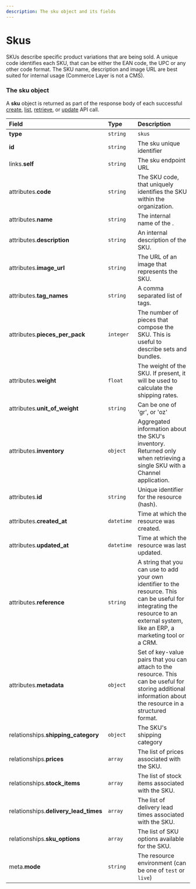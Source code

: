 ```yaml
---
description: The sku object and its fields
---
```


# Skus

SKUs describe specific product variations that are being sold.
A unique code identifies each SKU, that can be either the EAN code, the UPC or any other code format.
The SKU name, description and image URL are best suited for internal usage (Commerce Layer is not a CMS).


### The sku object

A **sku** object is returned as part of the response body of each successful
[create](https://docs.commercelayer.io/resources/skus/create_sku),
[list](https://docs.commercelayer.io/resources/skus/list_skus),
[retrieve](https://docs.commercelayer.io/resources/skus/retrieve_sku),
or [update](https://docs.commercelayer.io/resources/skus/update_sku) API call.

| Field | Type | Description |
| :--- | :--- | :--- |
| **type** | `string` | `skus` |
| **id** | `string` | The sku unique identifier |
| links.**self** | `string` | The sku endpoint URL |
| attributes.**code** | `string` | The SKU code, that uniquely identifies the SKU within the organization. |
| attributes.**name** | `string` | The internal name of the . |
| attributes.**description** | `string` | An internal description of the SKU. |
| attributes.**image_url** | `string` | The URL of an image that represents the SKU. |
| attributes.**tag_names** | `string` | A comma separated list of tags. |
| attributes.**pieces_per_pack** | `integer` | The number of pieces that compose the SKU. This is useful to describe sets and bundles. |
| attributes.**weight** | `float` | The weight of the SKU. If present, it will be used to calculate the shipping rates. |
| attributes.**unit_of_weight** | `string` | Can be one of 'gr', or 'oz' |
| attributes.**inventory** | `object` | Aggregated information about the SKU's inventory. Returned only when retrieving a single SKU with a Channel application. |
| attributes.**id** | `string` | Unique identifier for the resource (hash). |
| attributes.**created_at** | `datetime` | Time at which the resource was created. |
| attributes.**updated_at** | `datetime` | Time at which the resource was last updated. |
| attributes.**reference** | `string` | A string that you can use to add your own identifier to the resource. This can be useful for integrating the resource to an external system, like an ERP, a marketing tool or a CRM. |
| attributes.**metadata** | `object` | Set of key-value pairs that you can attach to the resource. This can be useful for storing additional information about the resource in a structured format. |
| relationships.**shipping_category** | `object` | The SKU's shipping category |
| relationships.**prices** | `array` | The list of prices associated with the SKU. |
| relationships.**stock_items** | `array` | The list of stock items associated with the SKU. |
| relationships.**delivery_lead_times** | `array` | The list of delivery lead times associated with the SKU. |
| relationships.**sku_options** | `array` | The list of SKU options available for the SKU. |
| meta.**mode** | `string` | The resource environment \(can be one of `test` or `live`\) |
